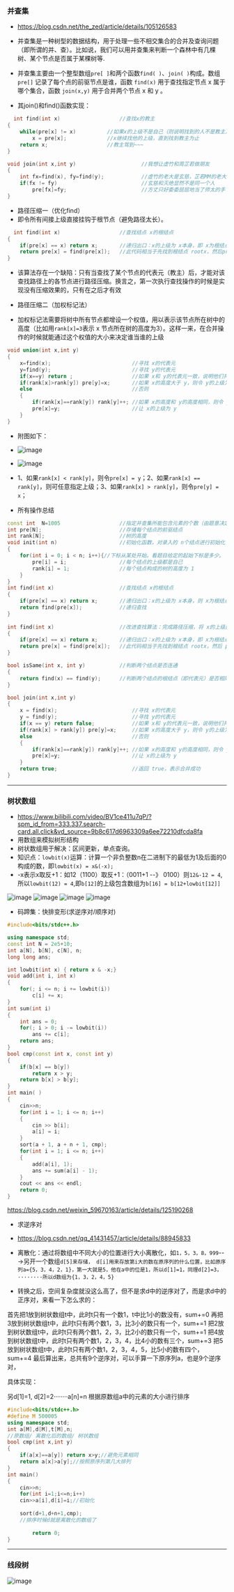 ### 并查集
* https://blog.csdn.net/the_zed/article/details/105126583

* 并查集是一种树型的数据结构，用于处理一些不相交集合的合并及查询问题（即所谓的并、查）。比如说，我们可以用并查集来判断一个森林中有几棵树、某个节点是否属于某棵树等.

* 并查集主要由一个整型数组`pre[ ]`和两个函数`find( )`、`join( )`构成。数组 `pre[]` 记录了每个点的前驱节点是谁，函数 `find(x)` 用于查找指定节点 x 属于哪个集合，函数 `join(x,y)` 用于合并两个节点 x 和 y 。

* 其join()和find()函数实现：
```c++
  int find(int x)					//查找x的教主
{
	while(pre[x] != x)			//如果x的上级不是自己（则说明找到的人不是教主）
		x = pre[x];				//x继续找他的上级，直到找到教主为止
	return x;					//教主驾到~~~
}

void join(int x,int y)                     //我想让虚竹和周芷若做朋友
{
    int fx=find(x), fy=find(y);            //虚竹的老大是玄慈，芷若MM的老大是灭绝
    if(fx != fy)                           //玄慈和灭绝显然不是同一个人
        pre[fx]=fy;                        //方丈只好委委屈屈地当了师太的手下啦
}
```

* 路径压缩一（优化find）
* 即令所有间接上级直接挂钩于根节点（避免路径太长）。
```c++
  int find(int x)     				//查找结点 x的根结点 
{
    if(pre[x] == x) return x;		//递归出口：x的上级为 x本身，即 x为根结点        
    return pre[x] = find(pre[x]);	//此代码相当于先找到根结点 rootx，然后pre[x]=rootx 
}

```
* 该算法存在一个缺陷：只有当查找了某个节点的代表元（教主）后，才能对该查找路径上的各节点进行路径压缩。换言之，第一次执行查找操作的时候是实现没有压缩效果的，只有在之后才有效

* 路径压缩二（加权标记法）
* 加权标记法需要将树中所有节点都增设一个权值，用以表示该节点所在树中的高度（比如用`rank[x]=3`表示 x 节点所在树的高度为3）。这样一来，在合并操作的时候就能通过这个权值的大小来决定谁当谁的上级
```c++
void union(int x,int y)
{
    x=find(x);							//寻找 x的代表元
    y=find(y);							//寻找 y的代表元
    if(x==y) return ;					//如果 x和 y的代表元一致，说明他们共属同一集合，则不需要合并，直接返回；否则，执行下面的逻辑
    if(rank[x]>rank[y]) pre[y]=x;		//如果 x的高度大于 y，则令 y的上级为 x
    else								//否则
    {
        if(rank[x]==rank[y]) rank[y]++;	//如果 x的高度和 y的高度相同，则令 y的高度加1
        pre[x]=y;						//让 x的上级为 y
    }
}
```
* 附图如下：
* ![image](https://github.com/Vajackye/vajackye-now/assets/121871885/8ff3397f-86e8-44b5-b493-9ebc744feb7b)
* ![image](https://github.com/Vajackye/vajackye-now/assets/121871885/1a059591-da1e-41ca-a62f-d6aae897fcf4)

* 1、如果`rank[x] < rank[y]`，则令`pre[x] = y`；2、如果`rank[x] == rank[y]`，则可任意指定上级；3、如果`rank[x] > rank[y]`，则令`pre[y] = x`；


* 所有操作总结
```c++
const int  N=1005					//指定并查集所能包含元素的个数（由题意决定）
int pre[N];     					//存储每个结点的前驱结点 
int rank[N];    					//树的高度 
void init(int n)     				//初始化函数，对录入的 n个结点进行初始化 
{
    for(int i = 0; i < n; i++){//下标从某处开始。看题目给定的起始下标是多少。
        pre[i] = i;     			//每个结点的上级都是自己 
        rank[i] = 1;    			//每个结点构成的树的高度为 1 
    } 
}
int find(int x)     	 		    //查找结点 x的根结点 
{
    if(pre[x] == x) return x;  		//递归出口：x的上级为 x本身，则 x为根结点 
    return find(pre[x]); 			//递归查找 
} 
 
int find(int x)     				//改进查找算法：完成路径压缩，将 x的上级直接变为根结点，那么树的高度就会大大降低 
{
    if(pre[x] == x) return x;		//递归出口：x的上级为 x本身，即 x为根结点 
    return pre[x] = find(pre[x]);   //此代码相当于先找到根结点 rootx，然后 pre[x]=rootx 
} 

bool isSame(int x, int y)      		//判断两个结点是否连通 
{
    return find(x) == find(y);  	//判断两个结点的根结点（即代表元）是否相同 
}

bool join(int x,int y)
{
    x = find(x);						//寻找 x的代表元
    y = find(y);						//寻找 y的代表元
    if(x == y) return false;			//如果 x和 y的代表元一致，说明他们共属同一集合，则不需要合并，返回 false，表示合并失败；否则，执行下面的逻辑
    if(rank[x] > rank[y]) pre[y]=x;		//如果 x的高度大于 y，则令 y的上级为 x
    else								//否则
    {
        if(rank[x]==rank[y]) rank[y]++;	//如果 x的高度和 y的高度相同，则令 y的高度加1
        pre[x]=y;						//让 x的上级为 y
	}
	return true;						//返回 true，表示合并成功
}
```
-----
### 树状数组
* https://www.bilibili.com/video/BV1ce411u7qP/?spm_id_from=333.337.search-card.all.click&vd_source=9b8c617d6963309a6ee72210dfcda8fa
* 用数组来模拟树形结构
* 树状数组用于解决：区间更新，单点查询。
* 知识点：`lowbit(x)`运算：计算一个非负整数n在二进制下的最低为1及后面的0构成的数，即`lowbit(x) = x&(-x);`
* -x表示x取反+1：如12（1100）取反+1：（0011+1 --》 0100）则`12&-12 = 4`,所以`lowbit(12) = 4`,即`b[12]`的上级包含数组为`b[16] = b[12+lowbit[12]]`

![image](https://github.com/Vajackye/vajackye-now/assets/121871885/2cc690ee-b4ad-4ca8-b8eb-9c2e0c0d9ef9)
![image](https://github.com/Vajackye/vajackye-now/assets/121871885/6bd5eb60-06f6-4365-81d3-e2eee48ec17d)
![image](https://github.com/Vajackye/vajackye-now/assets/121871885/a26d8558-ff73-44be-a017-ddce34896b93)
![image](https://github.com/Vajackye/vajackye-now/assets/121871885/b0d20519-840d-42b5-b694-73f48e2e3809)


* 码蹄集：快排变形(求逆序对/顺序对)
```c++
#include<bits/stdc++.h> 

using namespace std;
const int N = 2e5+10;
int a[N], b[N], c[N], n;
long long ans;

int lowbit(int x) { return x & -x;}
void add(int i, int x)
{
    for(; i <= n; i += lowbit(i))
        c[i] += x;
}
int sum(int i)
{
    int ans = 0;
    for(; i > 0; i -= lowbit(i))
        ans += c[i];
    return ans;
}
bool cmp(const int x, const int y)
{
    if(b[x] == b[y])   
        return x > y;
    return b[x] > b[y];
}
int main( )
{
    cin>>n;
    for(int i = 1; i <= n; i++)
    {
        cin >> b[i];
        a[i] = i;
    }
    sort(a + 1, a + n + 1, cmp);
    for(int i = 1; i <= n; i++)
    {
        add(a[i], 1);
        ans += sum(a[i] - 1);
    }
    cout << ans << endl;
    return 0;
}
```
https://blog.csdn.net/weixin_59670163/article/details/125190268

* 求逆序对
* https://blog.csdn.net/qq_41431457/article/details/88945833
* 离散化：通过将数组中不同大小的位置进行大小离散化，如`1，5，3，8，999`--->另开一个数组`d[5]来存储， d[i]用来存放第i大的数在原序列的什么位置，比如原序列a={5，3，4，2，1}，第一大就是5，他在a中的位是1，所以d[1]=1，同理d[2]=3，········所以d数组为{1，3，2，4，5}`

* 转换之后，空间复杂度就没这么高了，但不是求d中的逆序对了，而是求d中的正序对，来看一下怎么求的：

首先把1放到树状数组t中，此时t只有一个数1，t中比1小的数没有，sum+=0
再把3放到树状数组t中，此时t只有两个数1，3，比3小的数只有一个，sum+=1
把2放到树状数组t中，此时t只有两个数1，2，3，比2小的数只有一个，sum+=1
把4放到树状数组t中，此时t只有两个数1，2，3，4，比4小的数有三个，sum+=3
把5放到树状数组t中，此时t只有两个数1，2，3，4，5，比5小的数有四个，sum+=4
最后算出来，总共有9个逆序对，可以手算一下原序列a，也是9个逆序对，

具体实现：

另d[1]=1, d[2]=2········a[n]=n
根据原数组a中的元素的大小进行排序

```c++
#include<bits/stdc++.h>
#define M 500005
using namespace std;
int a[M],d[M],t[M],n;
//原数组/ 离散化后的数组/ 树状数组 
bool cmp(int x,int y)
{
	if(a[x]==a[y]) return x>y;//避免元素相同 
	return a[x]>a[y];//按照原序列第几大排列 
}
int main()
{
	cin>>n;
	for(int i=1;i<=n;i++)
	cin>>a[i],d[i]=i;//初始化
	
	sort(d+1,d+n+1,cmp);
	//排序时候d就是离散化的数组了 
 
        return 0;
} 
```
-------



### 线段树


![image](https://github.com/Vajackye/vajackye-now/assets/121871885/625ad0e3-3ab2-45dc-ab24-5981b95df526)
